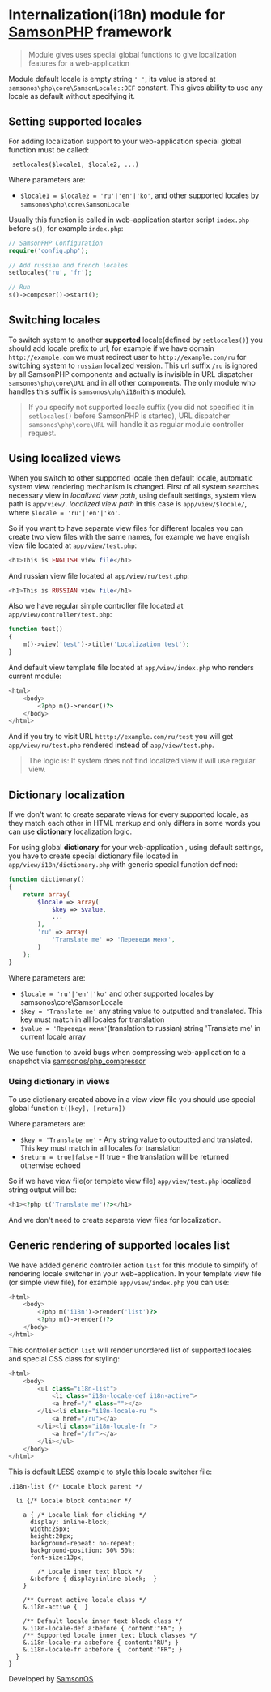 # Internalization(i18n) module for [SamsonPHP](http://samsonphp.com) framework

> Module gives uses special global functions to give localization features for a web-application

Module default locale is empty string ```' '```, its value is stored at ```samsonos\php\core\SamsonLocale::DEF``` constant.
This gives ability to use any locale as default without specifying it.

## Setting supported locales
For adding localization support to your web-application special global function must be called:

``` setlocales($locale1, $locale2, ...)```

Where parameters are:
 * ```$locale1 = $locale2 = 'ru'|'en'|'ko'```, and other supported locales by ```samsonos\php\core\SamsonLocale```

Usually this function is called in web-application starter script ```index.php``` before ```s()```,
for example ```index.php```:

```php
// SamsonPHP Configuration
require('config.php');

// Add russian and french locales
setlocales('ru', 'fr');

// Run
s()->composer()->start();
```

## Switching locales
To switch system to another **supported** locale(defined by ```setlocales()```) you should add locale prefix to url,
for example if we have domain ```http://example.com``` we must redirect user to ```http://example.com/ru``` for switching
system to ```russian``` localized version. This url suffix ```/ru``` is ignored by all SamsonPHP components and actually
is invisible in URL dispatcher ```samsonos\php\core\URL``` and in all other components. The only module who handles this
suffix is ```samsonos\php\i18n```(this module).

> If you specify not supported locale suffix (you did not specified it in ```setlocales()``` before SamsonPHP is started),
  URL dispatcher ```samsonos\php\core\URL``` will handle it as regular module controller request.

## Using localized views
When you switch to other supported locale then default locale, automatic system view rendering mechanism is changed. First
of all system searches necessary view in *localized view path*, using default settings, system view path is ```app/view/```.
*localized view path* in this case is ```app/view/$locale/```, where ```$locale = 'ru'|'en'|'ko'```.

So if you want to have separate view files for different locales you can create two view files with the same names, for example
we have english view file located at ```app/view/test.php```:

```php
<h1>This is ENGLISH view file</h1>
```

And russian view file located at ```app/view/ru/test.php```:

```php
<h1>This is RUSSIAN view file</h1>
```

Also we have regular simple controller file located at ```app/view/controller/test.php```:

```php
function test()
{
    m()->view('test')->title('Localization test');
}
```

And default view template file located at ```app/view/index.php``` who renders current module:

```php
<html>
    <body>
        <?php m()->render()?>
    </body>
</html>
```

And if you try to visit URL ```htttp://example.com/ru/test``` you will get ```app/view/ru/test.php``` rendered instead of ```app/view/test.php```.

> The logic is: If system does not find localized view it will use regular view.

## Dictionary localization
If we don't want to create separate views for every supported locale, as they match each other in HTML markup and only differs in
some words you can use **dictionary** localization logic.

For using global **dictionary** for your web-application , using default settings, you have to create special dictionary file
located in ```app/view/i18n/dictionary.php``` with generic special function defined:

```php
function dictionary()
{
    return array(
        $locale => array(
            $key => $value,
            ...
        ),
        'ru' => array(
            'Translate me' => 'Переведи меня',
        )
    );
}
```

Where parameters are:
 * ```$locale = 'ru'|'en'|'ko'``` and other supported locales by samsonos\core\SamsonLocale
 * ```$key = 'Translate me'``` any string value to outputted and translated. This key must match in all locales for translation
 * ```$value = 'Переведи меня'```(translation to russian) string 'Translate me' in current locale array

We use function to avoid bugs when compressing web-application to a snapshot via  [samsonos/php_compressor](http://github.com/samsonos/php_compressor)

### Using dictionary in views
To use dictionary created above in a view view file you should use special global function ```t([key], [return])```

Where parameters are:
 * ```$key = 'Translate me'``` - Any string value to outputted and translated. This key must match in all locales for translation
 * ```$return = true|false```  - If true - the translation will be returned otherwise echoed

So if we have view file(or template view file) ```app/view/test.php``` localized string output will be:

```php
<h1><?php t('Translate me')?></h1>
```

And we don't need to create separeta view files for localization.

## Generic rendering of supported locales list
We have added generic controller action ```list``` for this module to simplify of rendering locale switcher in your web-application.
In your template view file (or simple view file), for example ```app/view/index.php``` you can use:

```php
<html>
    <body>
        <?php m('i18n')->render('list')?>
        <?php m()->render()?>
    </body>
</html>
```

This controller action ```list``` will render unordered list of supported locales and special CSS class for styling:

```php
<html>
    <body>
        <ul class="i18n-list">
            <li class="i18n-locale-def i18n-active">
            <a href="/" class=""></a>
        </li><li class="i18n-locale-ru ">
            <a href="/ru"></a>
        </li><li class="i18n-locale-fr ">
            <a href="/fr"></a>
        </li></ul>
    </body>
</html>
```

This is default LESS example to style this locale switcher file:

```less
.i18n-list {/* Locale block parent */

  li {/* Locale block container */

    a { /* Locale link for clicking */
      display: inline-block;
      width:25px;
      height:20px;
      background-repeat: no-repeat;
      background-position: 50% 50%;
      font-size:13px;

        /* Locale inner text block */
      &:before { display:inline-block;  }
    }

    /** Current active locale class */
    &.i18n-active {  }

    /** Default locale inner text block class */
    &.i18n-locale-def a:before { content:"EN"; }
    /** Supported locale inner text block classes */
    &.i18n-locale-ru a:before { content:"RU"; }
    &.i18n-locale-fr a:before {  content:"FR"; }
  }
}
```

Developed by [SamsonOS](http://samsonos.com/)